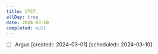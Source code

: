 ```yaml
---
title: CTCT
allDay: true
date: 2024-03-10
completed: null
---
```

- [ ] Argus  [created:: 2024-03-01]  [scheduled:: 2024-03-10]